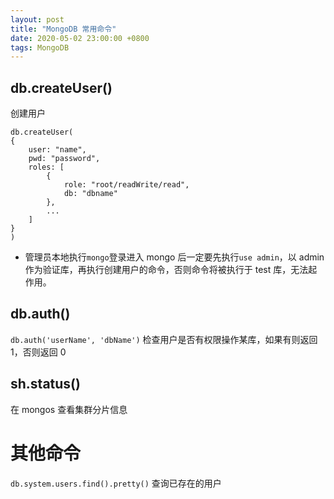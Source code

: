 ```yaml
---
layout: post
title: "MongoDB 常用命令"
date: 2020-05-02 23:00:00 +0800
tags: MongoDB
---
```


## db.createUser()

创建用户

```
db.createUser(
{
    user: "name",
    pwd: "password",
    roles: [
        {
            role: "root/readWrite/read",
            db: "dbname"
        },
        ...
    ]
}
)
```

- 管理员本地执行`mongo`登录进入 mongo 后一定要先执行`use admin`，以 admin 作为验证库，再执行创建用户的命令，否则命令将被执行于 test 库，无法起作用。

## db.auth()

`db.auth('userName', 'dbName')`
检查用户是否有权限操作某库，如果有则返回 1，否则返回 0

## sh.status()

在 mongos 查看集群分片信息

# 其他命令

`db.system.users.find().pretty()`
查询已存在的用户

